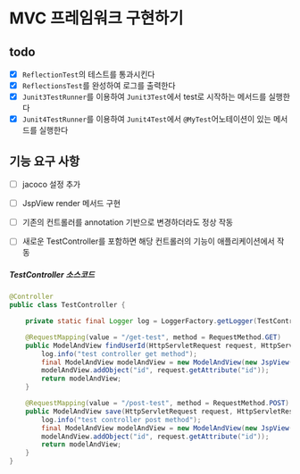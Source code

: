 # MVC 프레임워크 구현하기

## todo
- [x] `ReflectionTest`의 테스트를 통과시킨다
- [x] `ReflectionsTest`를 완성하여 로그를 출력한다
- [x] `Junit3TestRunner`를 이용하여 `Junit3Test`에서 test로 시작하는 메서드를 실행한다
- [x] `Junit4TestRunner`를 이용하여 `Junit4Test`에서 `@MyTest`어노테이션이 있는 메서드를 실행한다

## 기능 요구 사항

- [ ] jacoco 설정 추가

- [ ] JspView render 메서드 구현

- [ ] 기존의 컨트롤러를 annotation 기반으로 변경하더라도 정상 작동
- [ ] 새로운 TestController를 포함하면 해당 컨트롤러의 기능이 애플리케이션에서 작동

##### TestController 소스코드

```java
@Controller
public class TestController {

    private static final Logger log = LoggerFactory.getLogger(TestController.class);

    @RequestMapping(value = "/get-test", method = RequestMethod.GET)
    public ModelAndView findUserId(HttpServletRequest request, HttpServletResponse response) {
        log.info("test controller get method");
        final ModelAndView modelAndView = new ModelAndView(new JspView("/get-test.jsp"));
        modelAndView.addObject("id", request.getAttribute("id"));
        return modelAndView;
    }

    @RequestMapping(value = "/post-test", method = RequestMethod.POST)
    public ModelAndView save(HttpServletRequest request, HttpServletResponse response) {
        log.info("test controller post method");
        final ModelAndView modelAndView = new ModelAndView(new JspView("/post-test.jsp"));
        modelAndView.addObject("id", request.getAttribute("id"));
        return modelAndView;
    }
}
```
